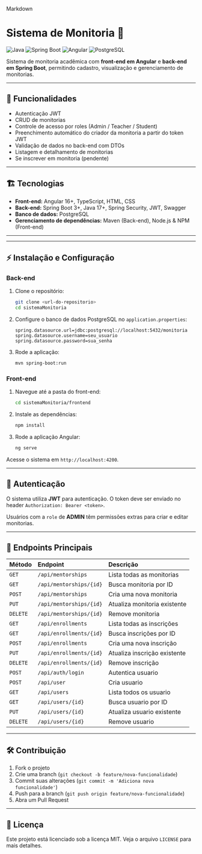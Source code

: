 Markdown

# Sistema de Monitoria 📝

![Java](https://img.shields.io/badge/Java-17-brightgreen?logo=java)
![Spring Boot](https://img.shields.io/badge/Spring%20Boot-3.2-blue?logo=springboot)
![Angular](https://img.shields.io/badge/Angular-16-red?logo=angular)
![PostgreSQL](https://img.shields.io/badge/PostgreSQL-15-blue?logo=postgresql)

Sistema de monitoria acadêmica com **front-end em Angular** e **back-end em Spring Boot**, permitindo cadastro, visualização e gerenciamento de monitorias.

---

## 🔹 Funcionalidades

- Autenticação JWT
- CRUD de monitorias 
- Controle de acesso por roles (Admin / Teacher / Student)
- Preenchimento automático do criador da monitoria a partir do token JWT
- Validação de dados no back-end com DTOs
- Listagem e detalhamento de monitorias
- Se inscrever em monitoria (pendente)

---

## 🏗️ Tecnologias

- **Front-end:** Angular 16+, TypeScript, HTML, CSS
- **Back-end:** Spring Boot 3+, Java 17+, Spring Security, JWT, Swagger
- **Banco de dados:** PostgreSQL
- **Gerenciamento de dependências:** Maven (Back-end), Node.js & NPM (Front-end)

---

---

## ⚡ Instalação e Configuração

### Back-end

1.  Clone o repositório:

    ```bash
    git clone <url-do-repositorio>
    cd sistemaMonitoria
    ```

2.  Configure o banco de dados PostgreSQL no `application.properties`:

    ```properties
    spring.datasource.url=jdbc:postgresql://localhost:5432/monitoria
    spring.datasource.username=seu_usuario
    spring.datasource.password=sua_senha
    ```

3.  Rode a aplicação:

    ```bash
    mvn spring-boot:run
    ```

### Front-end

1.  Navegue até a pasta do front-end:

    ```bash
    cd sistemaMonitoria/frontend
    ```

2.  Instale as dependências:

    ```bash
    npm install
    ```

3.  Rode a aplicação Angular:

    ```bash
    ng serve
    ```

Acesse o sistema em `http://localhost:4200`.

---

## 🔐 Autenticação

O sistema utiliza **JWT** para autenticação. O token deve ser enviado no header `Authorization: Bearer <token>`.

Usuários com a `role` de **ADMIN** têm permissões extras para criar e editar monitorias.

---

## 📄 Endpoints Principais

| Método | Endpoint | Descrição |
| :--- | :--- | :--- |
| `GET` | `/api/mentorships` | Lista todas as monitorias |
| `GET` | `/api/mentorships/{id}` | Busca monitoria por ID |
| `POST` | `/api/mentorships` | Cria uma nova monitoria |
| `PUT` | `/api/mentorships/{id}` | Atualiza monitoria existente |
| `DELETE` | `/api/mentorships/{id}` | Remove monitoria |
| `GET` | `/api/enrollments` | Lista todas as inscrições |
| `GET` | `/api/enrollments/{id}` | Busca inscrições por ID |
| `POST` | `/api/enrollments` | Cria uma nova inscrição |
| `PUT` | `/api/enrollments/{id}` | Atualiza inscrição existente |
| `DELETE` | `/api/enrollments/{id}` | Remove inscrição |
| `POST` | `/api/auth/login` | Autentica usuario |
| `POST` | `/api/user` | Cria usuario |
| `GET` | `/api/users` | Lista todos os usuario |
| `GET` | `/api/users/{id}` | Busca usuario por ID |
| `PUT` | `/api/users/{id}` | Atualiza usuario existente |
| `DELETE` | `/api/users/{id}` | Remove usuario |

---

## 🛠️ Contribuição

1.  Fork o projeto
2.  Crie uma branch (`git checkout -b feature/nova-funcionalidade`)
3.  Commit suas alterações (`git commit -m 'Adiciona nova funcionalidade'`)
4.  Push para a branch (`git push origin feature/nova-funcionalidade`)
5.  Abra um Pull Request

---

## 📜 Licença

Este projeto está licenciado sob a licença MIT. Veja o arquivo `LICENSE` para mais detalhes.

